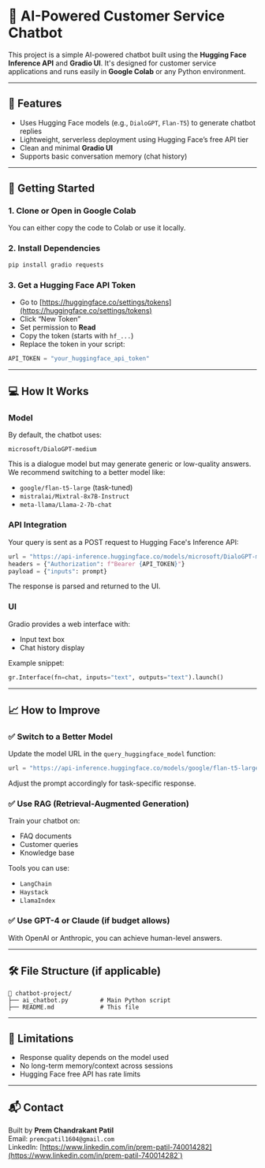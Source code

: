# 🤖 AI-Powered Customer Service Chatbot

This project is a simple AI-powered chatbot built using the **Hugging Face Inference API** and **Gradio UI**. It's designed for customer service applications and runs easily in **Google Colab** or any Python environment.

---

## 🔧 Features

- Uses Hugging Face models (e.g., `DialoGPT`, `Flan-T5`) to generate chatbot replies
- Lightweight, serverless deployment using Hugging Face’s free API tier
- Clean and minimal **Gradio UI**
- Supports basic conversation memory (chat history)

---

## 🚀 Getting Started

### 1. Clone or Open in Google Colab
You can either copy the code to Colab or use it locally.

### 2. Install Dependencies
```bash
pip install gradio requests
```

### 3. Get a Hugging Face API Token

- Go to [https://huggingface.co/settings/tokens](https://huggingface.co/settings/tokens)
- Click “New Token”
- Set permission to **Read**
- Copy the token (starts with `hf_...`)
- Replace the token in your script:
```python
API_TOKEN = "your_huggingface_api_token"
```

---

## 💻 How It Works

### Model

By default, the chatbot uses:
```
microsoft/DialoGPT-medium
```

This is a dialogue model but may generate generic or low-quality answers. We recommend switching to a better model like:

- `google/flan-t5-large` (task-tuned)
- `mistralai/Mixtral-8x7B-Instruct`
- `meta-llama/Llama-2-7b-chat`

### API Integration

Your query is sent as a POST request to Hugging Face's Inference API:
```python
url = "https://api-inference.huggingface.co/models/microsoft/DialoGPT-medium"
headers = {"Authorization": f"Bearer {API_TOKEN}"}
payload = {"inputs": prompt}
```

The response is parsed and returned to the UI.

### UI

Gradio provides a web interface with:
- Input text box
- Chat history display

Example snippet:
```python
gr.Interface(fn=chat, inputs="text", outputs="text").launch()
```

---

## 📈 How to Improve

### ✅ Switch to a Better Model

Update the model URL in the `query_huggingface_model` function:
```python
url = "https://api-inference.huggingface.co/models/google/flan-t5-large"
```

Adjust the prompt accordingly for task-specific response.

### ✅ Use RAG (Retrieval-Augmented Generation)

Train your chatbot on:
- FAQ documents
- Customer queries
- Knowledge base

Tools you can use:
- `LangChain`
- `Haystack`
- `LlamaIndex`

### ✅ Use GPT-4 or Claude (if budget allows)

With OpenAI or Anthropic, you can achieve human-level answers.

---

## 🛠️ File Structure (if applicable)

```
📁 chatbot-project/
├── ai_chatbot.py         # Main Python script
├── README.md             # This file
```

---

## 📌 Limitations

- Response quality depends on the model used
- No long-term memory/context across sessions
- Hugging Face free API has rate limits

---

## 📬 Contact

Built by **Prem Chandrakant Patil**  
Email: `premcpatil1604@gmail.com`  
LinkedIn: [https://www.linkedin.com/in/prem-patil-740014282](https://www.linkedin.com/in/prem-patil-740014282`)
